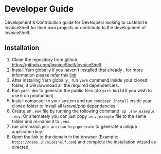 # Developer Guide

Development & Contribution guide for Developers looking to customize InvoiceShelf for their own projects or contribute to the development of InvoiceShelf.

## Installation

1. Clone the repository from github <https://github.com/InvoiceShelf/InvoiceShelf>.
2. Install Yarn globally if you haven't installed that already , for more information please refer this [link](https://classic.yarnpkg.com/en/docs/install)
3. After installing Yarn globally , run `yarn` command inside your cloned folder, it will download all the required dependencies.
4. Run `yarn dev` to generate the public files (do `yarn build` if you wish to use it on production).
5. Install composer to your system and run `composer install` inside your cloned folder to install all laravel/php dependencies.
6. Create an `.env` file by running the following command: `cp .env.example .env`. Or alternately you can just copy `.env.example` file to the same folder and re-name it to `.env`.
7. run command: `php artisan key:generate` to generate a unique application key.
8. Open the link to the domain in the browser (Example: `https://demo.invoiceshelf.com`) and complete the installation wizard as directed.
